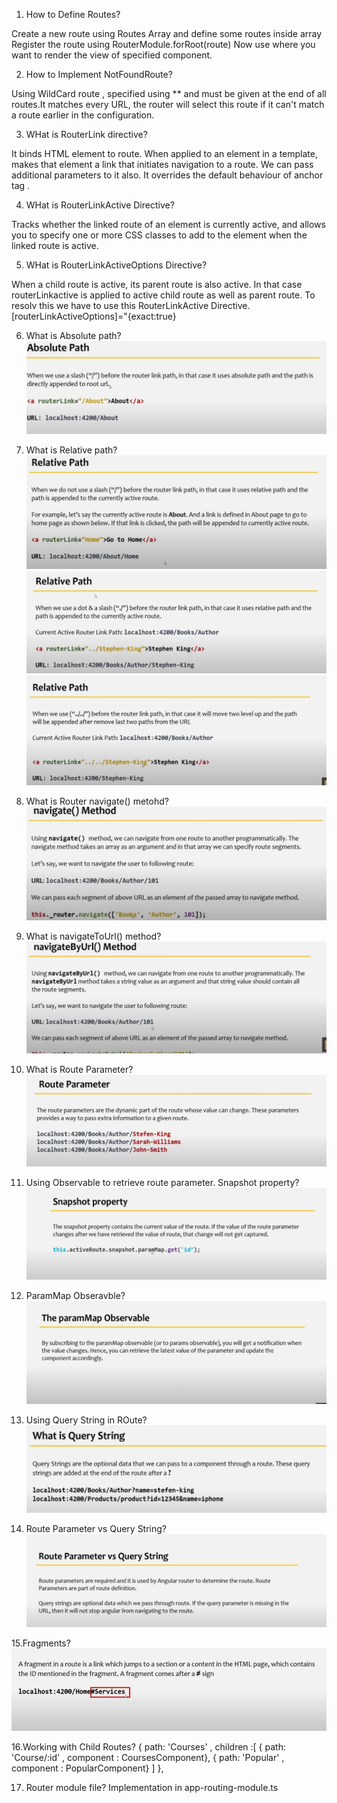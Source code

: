 
1. How to Define Routes?

Create a new route using Routes Array and define some routes inside array
Register the route using RouterModule.forRoot(route)
Now use <router-outlet> where you want to render the view of specified component.

2. How to Implement NotFoundRoute?

Using WildCard route , specified using ** and must be given at the end of all routes.It matches every URL, the router will select this route if it can't match a route earlier in the configuration.

3. WHat is RouterLink directive?

It binds HTML element to route. When applied to an element in a template, makes that element a link that initiates navigation to a route. We can pass additional parameters to it also. It overrides the default behaviour of anchor tag <a>.

4. WHat is RouterLinkActive Directive?

Tracks whether the linked route of an element is currently active, and allows you to specify one or more CSS classes to add to the element when the linked route is active.

5. WHat is RouterLinkActiveOptions Directive?

When a child route is active, its parent route is also active. In that case routerLinkactive is applied to active child route as well as parent route. To resolv this we have to use this RouterLinkActive Directive. [routerLinkActiveOptions]="{exact:true}

6. What is Absolute path?
![Alt text](image.png)

7. What is Relative path?
![Alt text](image-1.png)
![Alt text](image-2.png)
![Alt text](image-3.png)

8. What is Router navigate() metohd?
![Alt text](image-4.png)

9. What is navigateToUrl() method?
![Alt text](image-5.png)

10. What is Route Parameter?
![Alt text](image-6.png)

11. Using Observable to retrieve route parameter. Snapshot property?
![Alt text](image-7.png)

12. ParamMap Obseravble?
![Alt text](image-8.png)

13. Using Query String in ROute?
![Alt text](image-9.png)

14. Route Parameter vs Query String?
![Alt text](image-10.png)

15.Fragments?
![Alt text](image-11.png)

16.Working with Child Routes?
 {
    path: 'Courses' , children :[
     { path: 'Course/:id' , component : CoursesComponent},
     { path: 'Popular' , component : PopularComponent}
    ]
  },

17. Router module file?
Implementation in app-routing-module.ts